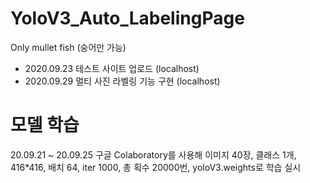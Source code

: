 # YoloV3_Auto_LabelingPage
Only mullet fish (숭어만 가능)

- 2020.09.23 테스트 사이트 업로드 (localhost) 
- 2020.09.29 멀티 사진 라벨링 기능 구현 (localhost)


# 모델 학습
20.09.21 ~ 20.09.25 구글 Colaboratory를 사용해 이미지 40장, 클래스 1개, 416*416, 배치 64, iter 1000, 총 획수 20000번, yoloV3.weights로 학습 실시
